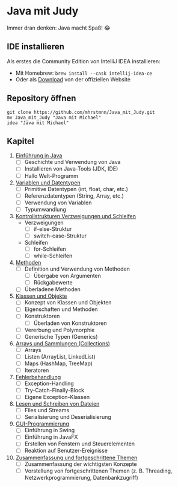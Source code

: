 # Java mit Judy

Immer dran denken: Java macht Spaß! 😂

## IDE installieren

Als erstes die Community Edition von IntelliJ IDEA installieren:

- Mit Homebrew: `brew install --cask intellij-idea-ce`
- Oder als [Download](https://www.jetbrains.com/idea/download/#section=mac) von der offiziellen Website

## Repository öffnen

```shell
git clone https://github.com/mhrstmnn/Java_mit_Judy.git
mv Java_mit_Judy "Java mit Michael"
idea "Java mit Michael"
```

## Kapitel

1. [Einführung in Java](./src/Kapitel_1)
   - [ ] Geschichte und Verwendung von Java
   - [ ] Installieren von Java-Tools (JDK, IDE)
   - [ ] Hallo Welt-Programm
2. [Variablen und Datentypen](./src/Kapitel_2)
   - [ ] Primitive Datentypen (int, float, char, etc.)
   - [ ] Referenzdatentypen (String, Array, etc.)
   - [ ] Verwendung von Variablen
   - [ ] Typumwandlung
3. [Kontrollstrukturen Verzweigungen und Schleifen](./src/Kapitel_3)
   - Verzweigungen
     - [ ] if-else-Struktur
     - [ ] switch-case-Struktur
   - Schleifen
     - [ ] for-Schleifen
     - [ ] while-Schleifen
4. [Methoden](./src/Kapitel_4)
   - [ ] Definition und Verwendung von Methoden
     - [ ] Übergabe von Argumenten
     - [ ] Rückgabewerte
   - [ ] Überladene Methoden
5. [Klassen und Objekte](./src/Kapitel_5)
   - [ ] Konzept von Klassen und Objekten
   - [ ] Eigenschaften und Methoden
   - [ ] Konstruktoren
     - [ ] Überladen von Konstruktoren
   - [ ] Vererbung und Polymorphie
   - [ ] Generische Typen (Generics)
6. [Arrays und Sammlungen (Collections)](./src/Kapitel_6)
   - [ ] Arrays
   - [ ] Listen (ArrayList, LinkedList)
   - [ ] Maps (HashMap, TreeMap)
   - [ ] Iteratoren
7. [Fehlerbehandlung](./src/Kapitel_7)
   - [ ] Exception-Handling
   - [ ] Try-Catch-Finally-Block
   - [ ] Eigene Exception-Klassen
8. [Lesen und Schreiben von Dateien](./src/Kapitel_8)
   - [ ] Files und Streams
   - [ ] Serialisierung und Deserialisierung
9. [GUI-Programmierung](./src/Kapitel_9)
   - [ ] Einführung in Swing
   - [ ] Einführung in JavaFX
   - [ ] Erstellen von Fenstern und Steuerelementen
   - [ ] Reaktion auf Benutzer-Ereignisse
10. [Zusammenfassung und fortgeschrittene Themen](./src/Kapitel_10)
    - [ ] Zusammenfassung der wichtigsten Konzepte
    - [ ] Vorstellung von fortgeschrittenen Themen (z. B. Threading, Netzwerkprogrammierung, Datenbankzugriff)
